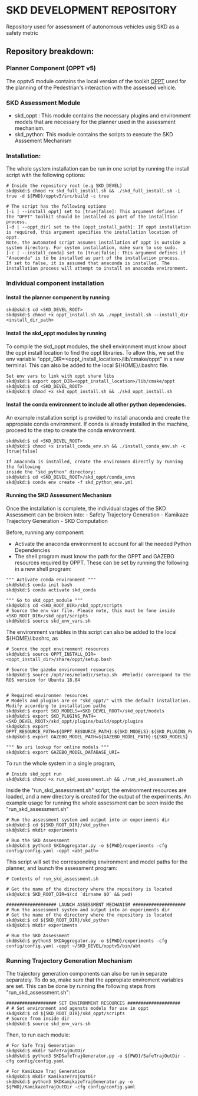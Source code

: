 SKD DEVELOPMENT REPOSITORY
==========================================================================
Repository used for assessment of autonomous vehicles usig SKD as a safety metric


## Repository breakdown:

### Planner Component (OPPT v5)
The opptv5 module contains the local version of the toolkit [OPPT](https://github.com/RDLLab/oppt) used for the planning of the Pedestrian's interaction with the assessed vehicle.

### SKD Assessment Module
- skd_oppt : This module contains the necessary plugins and environment models that are necessary for the
planner used in the assessment mechanism.
- skd_python: This module contains the scripts to execute the SKD Asssement Mechanism

### Installation:
The whole system installation can be run in one script by running the install script with the following options:
```
# Inside the repository root (e.g SKD_DEVEL)
skd@skd:$ chmod +x skd_full_install.sh && ./skd_full_install.sh -i true -d ${PWD}/opptv5/src/build -c true

# The script has the following options
[-i | --install_oppt] set to [true|false]: This argument defines if the "OPPT" toolkit should be installed as part of the installtion process.
[-d | --oppt_dir] set to the [oppt_install_path]: If oppt installation is required, this argument specifies the installation location of oppt. 
Note, the automated script assumes installation of oppt is outside a system directory. For system installation, make sure to use sudo.
[-c | --install_conda] set to [true|false]: This argument defines if "Anaconda" is to be installed as part of the installation process.
If set to false, it is assumed that anaconda is installed. The installation process will attempt to install an anaconda environment.
```

### Individual component installation
#### Install the planner component by running 
```
skd@skd:$ cd <SKD_DEVEL_ROOT>
skd@skd:$ chmod +x oppt_install.sh && ./oppt_install.sh --install_dir <install_dir_path>
```	

#### Install the skd_oppt modules by running

To compile the skd_oppt modules, the shell environment must know about the oppt install location to find the oppt libraries.
To allow this, we set the env variable "oppt_DIR=<oppt_install_location>/lib/cmake/oppt" in a new terminal. 
This can also be added to the local ${HOME}/.bashrc file.	
```
Set env vars to link with oppt share libs
skd@skd:$ export oppt_DIR=<oppt_install_location>/lib/cmake/oppt
skd@skd:$ cd <SKD_DEVEL_ROOT>
skd@skd:$ chmod +x skd_oppt_install.sh && ./skd_oppt_install.sh
```

#### Install the conda environment to include all other python dependencies. 
An example installation script is provided to install anaconda and create the appropiate conda environment. 
If conda is already installed in the machine, proceed to the step to create the conda environment.
```
skd@skd:$ cd <SKD_DEVEL_ROOT>
skd@skd:$ chmod +x install_conda_env.sh && ./install_conda_env.sh -c [true|false]

If anaconda is installed, create the environmen directly by running the following 
inside the "skd_python" directory:
skd@skd:$ cd <SKD_DEVEL_ROOT>/skd_oppt/conda_envs
skd@skd:$ conda env create -f skd_python_env.yml
```

#### Running the SKD Assessment Mechanism
Once the installation is complete, the individual stages of the SKD Assessment can be broken into:
	- Safety Trajectory Generation
	- Kamikaze Trajectory Generation
	- SKD Computation

Before, running any component:
- Activate the anaconda environment to account for all the needed Python Dependencies
- The shell program must know the path for the OPPT and GAZEBO resources required by OPPT.
These can be set by running the following in a new shell program:
```
""" Activate conda environment """
skd@skd:$ conda init bash
skd@skd:$ conda activate skd_conda
```

```
""" Go to skd_oppt_module """
skd@skd:$ cd <SKD_ROOT_DIR>/skd_oppt/scripts
# Source the env var file. Please note, this must be fone inside <SKD_ROOT_DIR>/skd_oppt/scripts
skd@skd:$ source skd_env_vars.sh
```

The environment variables in this script can also be added to the local ${HOME}/.bashrc, as
```
# Source the oppt environment resources
skd@skd:$ source OPPT_INSTALL_DIR=<oppt_install_dir>/share/oppt/setup.bash

# Source the gazebo environment resources
skd@skd:$ source /opt/ros/melodic/setup.sh  #Melodic correspond to the ROS version for Ubuntu 18.04 


# Required environmen resources
# Models and plugins are on "skd_oppt/" with the default installation. Modify according to installation paths
skd@skd:$ export SKD_MODELS=<SKD_DEVEL_ROOT>/skd_oppt/models
skd@skd:$ export SKD_PLUGINS_PATH=<SKD_DEVEL_ROOT>/skd_oppt/plugins/build/oppt/plugins
skd@skd:$ export OPPT_RESOURCE_PATH=${OPPT_RESOURCE_PATH}:${SKD_MODELS}:${SKD_PLUGINS_PATH}
skd@skd:$ export GAZEBO_MODEL_PATH=${GAZEBO_MODEL_PATH}:${SKD_MODELS}

""" No uri lookup for online models """
skd@skd:$ export GAZEBO_MODEL_DATABASE_URI=
```


To run the whole system in a single program, 
```
# Inside skd_oppt run 
skd@skd:$ chmod +x run_skd_assessment.sh && ./run_skd_assessment.sh
```

Inside the "run_skd_assessment.sh" script, the environment resources are loaded, and a new directory is created for the output of 
the experiments. An example usage for running the whole assessment can be seen inside the "run_skd_assessment.sh"
```
# Run the assessment system and output into an experiments dir
skd@skd:$ cd ${SKD_ROOT_DIR}/skd_python
skd@skd:$ mkdir experiments

# Run the SKD Assessment 
skd@skd:$ python3 SKDAggregator.py -o ${PWD}/experiments -cfg config/config.yaml -oppt <abt_path>
```



This script will set the corresponding environment and model paths for the planner, and launch the assessment program:
```
# Contents of run_skd_assessment.sh

# Get the name of the directory where the repository is located
skd@skd:$ SKD_ROOT_DIR=$(cd `dirname $0` && pwd)

################### LAUNCH ASSESSMENT MECHANISM ####################
# Run the assessment system and output into an experiments dir
# Get the name of the directory where the repository is located
skd@skd:$ cd ${SKD_ROOT_DIR}/skd_python
skd@skd:$ mkdir experiments

# Run the SKD Assessment 
skd@skd:$ python3 SKDAggregator.py -o ${PWD}/experiments -cfg config/config.yaml -oppt ~/SKD_DEVEL/opptv5/bin/abt 

```

### Running Trajectory Generation Mechanism
The trajectory generation components can also be run in separate separately. 
To do so, make sure that the appropiate enviroment variables are set. This can be done by running the following steps from "run_skd_assessment.sh":
```
################### SET ENVIRONMENT RESOURCES ####################
# # Set environment and agensts models for use in oppt
skd@skd:$ cd ${SKD_ROOT_DIR}/skd_oppt/scripts
# Source from inside dir 
skd@skd:$ source skd_env_vars.sh
```

Then, to run each module:
```
# For Safe Traj Generation
skd@skd:$ mkdir SafeTrajOutDir
skd@skd:$ python3 SKDSafeTrajGenerator.py -o ${PWD}/SafeTrajOutDir -cfg config/config.yaml

# For Kamikaze Traj Generation
skd@skd:$ mkdir KamikazeTrajOutDir
skd@skd:$ python3 SKDKamikazeTrajGenerator.py -o ${PWD}/KamikazeTrajOutDir -cfg config/config.yaml

```



